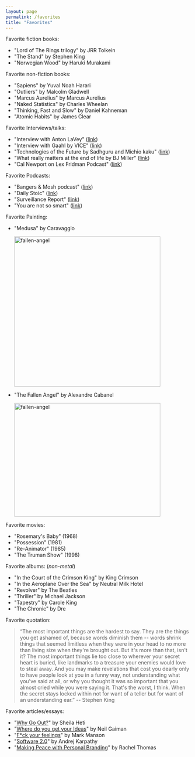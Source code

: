 ```yaml
---
layout: page
permalink: /favorites
title: "Favorites"
---
```




Favorite fiction books:

- "Lord of The Rings trilogy" by JRR Tolkein
- "The Stand" by Stephen King
- "Norwegian Wood" by Haruki Murakami



Favorite non-fiction books:

- "Sapiens" by Yuval Noah Harari
- "Outliers" by Malcolm Gladwell
- "Marcus Aurelius" by Marcus Aurelius
- "Naked Statistics" by Charles Wheelan
- "Thinking, Fast and Slow" by Daniel Kahneman
- "Atomic Habits" by James Clear


Favorite Interviews/talks:

- "Interview with Anton LaVey" ([link](https://www.youtube.com/watch?v=QL-Dl3y6rDU))
- "Interview with Gaahl by VICE" ([link](https://www.youtube.com/watch?v=32iX5lbVDto&ab_channel=VICE))
- "Technologies of the Future by Sadhguru and Michio kaku" ([link](https://www.youtube.com/watch?v=4RQ44wQwpCc&ab_channel=Adiyogi))
- "What really matters at the end of life by BJ Miller" ([link](https://www.youtube.com/watch?v=apbSsILLh28&ab_channel=TED))
- "Cal Newport on Lex Fridman Podcast" ([link](https://www.youtube.com/watch?v=y3Umo_jd5AA&t=5123s&ab_channel=LexFridman))


Favorite Podcasts:

- "Bangers & Mosh podcast" ([link](https://open.spotify.com/show/5OpwIorpe028MIMU9LGXWp))
- "Daily Stoic" ([link](https://dailystoic.com/podcast/))
- "Surveillance Report" ([link](https://www.youtube.com/@SurveillanceReport/videos))
- "You are not so smart" ([link](https://youarenotsosmart.com/podcast/))

Favorite Painting:

- "Medusa" by Caravaggio

  <img src="https://raw.githubusercontent.com/jithendray/blog/master/images/medusa-painting.jpg" width="400" height="410" alt="fallen-angel"/>


- "The Fallen Angel" by Alexandre Cabanel


  <img src="https://raw.githubusercontent.com/jithendray/blog/master/images/fallen-angel.jpg" width="400" height="310" alt="fallen-angel"/>

  
Favorite movies:
- "Rosemary's Baby" (1968)
- "Possession" (1981)
- "Re-Animator" (1985)
- "The Truman Show" (1998)

Favorite albums: (*non-metal*)
- "In the Court of the Crimson King" by King Crimson
- "In the Aeroplane Over the Sea" by Neutral Milk Hotel
- "Revolver" by The Beatles
- "Thriller" by Michael Jackson
- "Tapestry" by Carole King
- "The Chronic" by Dre

Favorite quotation:

> “The most important things are the hardest to say. They are the things you get ashamed of, because words diminish them -- 
 words shrink things that seemed limitless when they were in your head to no more than living size when they're brought out. 
 But it's more than that, isn't it? The most important things lie too close to wherever your secret heart is buried, like 
 landmarks to a treasure your enemies would love to steal away. And you may make revelations that cost you dearly only to have 
people look at you in a funny way, not understanding what you've said at all, or why you thought it was so important that you 
almost cried while you were saying it. That's the worst, I think. 
When the secret stays locked within not for want of a teller but for want of an understanding ear.” -- Stephen King

Favorite articles/essays:

- "[Why Go Out?](https://thoughtcatalog.com/sheila-heti/2013/07/why-go-out/)" by Sheila Heti
- "[Where do you get your Ideas](https://www.neilgaiman.com/Cool_Stuff/Essays/Essays_By_Neil/Where_do_you_get_your_ideas%253F)" by Neil Gaiman
- "[F*ck your feelings](https://markmanson.net/fuck-your-feelings)" by Mark Manson
- "[Software 2.0](https://karpathy.medium.com/software-2-0-a64152b37c35)" by Andrej Karpathy
- "[Making Peace with Personal Branding](https://www.fast.ai/2017/12/18/personal-brand/)" by Rachel Thomas
